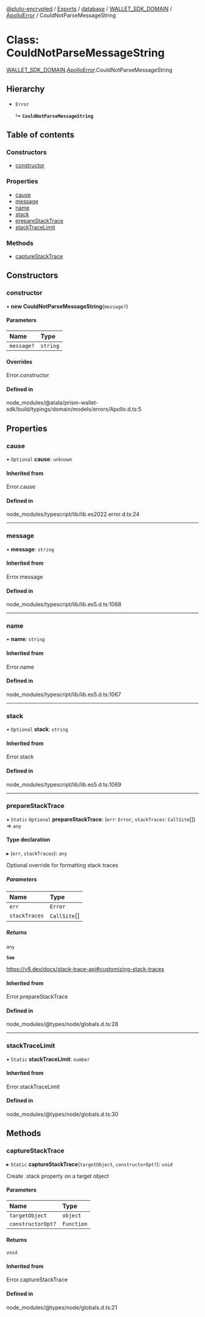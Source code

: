 [@pluto-encrypted](../README.md) / [Exports](../modules.md) / [database](../modules/database.md) / [WALLET\_SDK\_DOMAIN](../modules/database.WALLET_SDK_DOMAIN.md) / [ApolloError](../modules/database.WALLET_SDK_DOMAIN.ApolloError.md) / CouldNotParseMessageString

# Class: CouldNotParseMessageString

[WALLET\_SDK\_DOMAIN](../modules/database.WALLET_SDK_DOMAIN.md).[ApolloError](../modules/database.WALLET_SDK_DOMAIN.ApolloError.md).CouldNotParseMessageString

## Hierarchy

- `Error`

  ↳ **`CouldNotParseMessageString`**

## Table of contents

### Constructors

- [constructor](database.WALLET_SDK_DOMAIN.ApolloError.CouldNotParseMessageString.md#constructor)

### Properties

- [cause](database.WALLET_SDK_DOMAIN.ApolloError.CouldNotParseMessageString.md#cause)
- [message](database.WALLET_SDK_DOMAIN.ApolloError.CouldNotParseMessageString.md#message)
- [name](database.WALLET_SDK_DOMAIN.ApolloError.CouldNotParseMessageString.md#name)
- [stack](database.WALLET_SDK_DOMAIN.ApolloError.CouldNotParseMessageString.md#stack)
- [prepareStackTrace](database.WALLET_SDK_DOMAIN.ApolloError.CouldNotParseMessageString.md#preparestacktrace)
- [stackTraceLimit](database.WALLET_SDK_DOMAIN.ApolloError.CouldNotParseMessageString.md#stacktracelimit)

### Methods

- [captureStackTrace](database.WALLET_SDK_DOMAIN.ApolloError.CouldNotParseMessageString.md#capturestacktrace)

## Constructors

### constructor

• **new CouldNotParseMessageString**(`message?`)

#### Parameters

| Name | Type |
| :------ | :------ |
| `message?` | `string` |

#### Overrides

Error.constructor

#### Defined in

node_modules/@atala/prism-wallet-sdk/build/typings/domain/models/errors/Apollo.d.ts:5

## Properties

### cause

• `Optional` **cause**: `unknown`

#### Inherited from

Error.cause

#### Defined in

node_modules/typescript/lib/lib.es2022.error.d.ts:24

___

### message

• **message**: `string`

#### Inherited from

Error.message

#### Defined in

node_modules/typescript/lib/lib.es5.d.ts:1068

___

### name

• **name**: `string`

#### Inherited from

Error.name

#### Defined in

node_modules/typescript/lib/lib.es5.d.ts:1067

___

### stack

• `Optional` **stack**: `string`

#### Inherited from

Error.stack

#### Defined in

node_modules/typescript/lib/lib.es5.d.ts:1069

___

### prepareStackTrace

▪ `Static` `Optional` **prepareStackTrace**: (`err`: `Error`, `stackTraces`: `CallSite`[]) => `any`

#### Type declaration

▸ (`err`, `stackTraces`): `any`

Optional override for formatting stack traces

##### Parameters

| Name | Type |
| :------ | :------ |
| `err` | `Error` |
| `stackTraces` | `CallSite`[] |

##### Returns

`any`

**`See`**

https://v8.dev/docs/stack-trace-api#customizing-stack-traces

#### Inherited from

Error.prepareStackTrace

#### Defined in

node_modules/@types/node/globals.d.ts:28

___

### stackTraceLimit

▪ `Static` **stackTraceLimit**: `number`

#### Inherited from

Error.stackTraceLimit

#### Defined in

node_modules/@types/node/globals.d.ts:30

## Methods

### captureStackTrace

▸ `Static` **captureStackTrace**(`targetObject`, `constructorOpt?`): `void`

Create .stack property on a target object

#### Parameters

| Name | Type |
| :------ | :------ |
| `targetObject` | `object` |
| `constructorOpt?` | `Function` |

#### Returns

`void`

#### Inherited from

Error.captureStackTrace

#### Defined in

node_modules/@types/node/globals.d.ts:21
